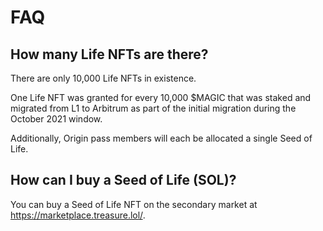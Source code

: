 # FAQ

## How many Life NFTs are there?

There are only 10,000 Life NFTs in existence.&#x20;

One Life NFT was granted for every 10,000 $MAGIC that was staked and migrated from L1 to Arbitrum as part of the initial migration during the October 2021 window.

Additionally, Origin pass members will each be allocated a single Seed of Life.&#x20;

## How can I buy a Seed of Life (SOL)?

You can buy a Seed of Life NFT on the secondary market at https://marketplace.treasure.lol/.
